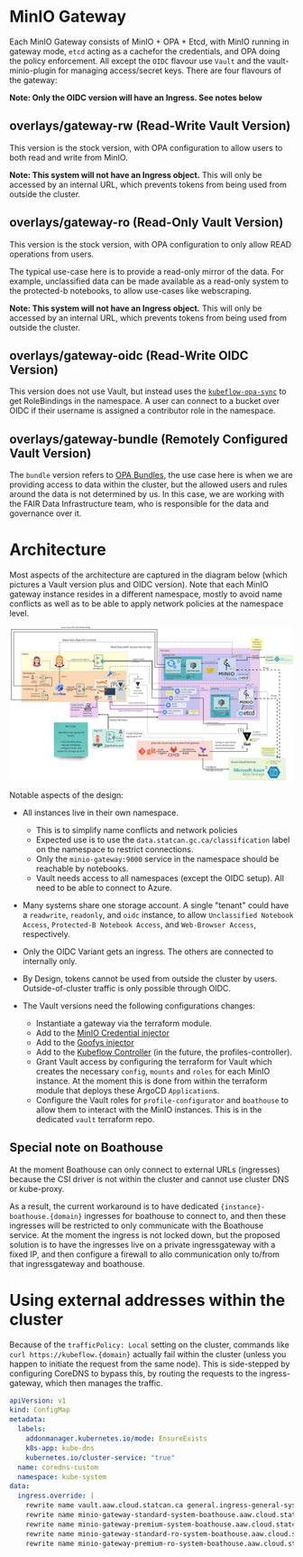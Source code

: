 # MinIO Gateway

Each MinIO Gateway consists of MinIO + OPA + Etcd, with MinIO running in gateway mode, `etcd` acting as a cachefor the credentials, and OPA doing the policy enforcement. All except the `OIDC` flavour use `Vault` and the vault-minio-plugin for managing access/secret keys. There are four flavours of the gateway:

**Note: Only the OIDC version will have an Ingress. See notes below**

## overlays/gateway-rw (Read-Write Vault Version)

This version is the stock version, with OPA configuration to allow users to both read and write from MinIO.

**Note: This system will not have an Ingress object.** This will only be accessed by an internal URL, which prevents tokens from being used from outside the cluster.

## overlays/gateway-ro (Read-Only Vault Version)

This version is the stock version, with OPA configuration to only allow READ operations from users.

The typical use-case here is to provide a read-only mirror of the data. For example, unclassified data can be made available as a read-only system to the protected-b notebooks, to allow use-cases like webscraping.


**Note: This system will not have an Ingress object.** This will only be accessed by an internal URL, which prevents tokens from being used from outside the cluster.

## overlays/gateway-oidc (Read-Write OIDC Version)

This version does not use Vault, but instead uses the [`kubeflow-opa-sync`](https://github.com/StatCan/aaw-kubeflow-opa-sync) to get RoleBindings in the namespace. A user can connect to a bucket over OIDC if their username is assigned a contributor role in the namespace.

## overlays/gateway-bundle (Remotely Configured Vault Version)

The `bundle` version refers to [OPA Bundles](https://www.openpolicyagent.org/docs/v0.12.2/bundles/), the use case here is when we are providing access to data within the cluster, but the allowed users and rules around the data is not determined by us. In this case, we are working with the FAIR Data Infrastructure team, who is responsible for the data and governance over it.


# Architecture

Most aspects of the architecture are captured in the diagram below (which pictures a Vault version plus and OIDC version). Note that each MinIO gateway instance resides in a different namespace, mostly to avoid name conflicts as well as to be able to apply network policies at the namespace level.

![architecture.jpg](architecture.jpg)

Notable aspects of the design:

- All instances live in their own namespace.
  + This is to simplify name conflicts and network policies
  + Expected use is to use the `data.statcan.gc.ca/classification` label on the namespace to restrict connections.
  + Only the `minio-gateway:9000` service in the namespace should be reachable by notebooks.
  + Vault needs access to all namespaces (except the OIDC setup). All need to be able to connect to Azure.

- Many systems share one storage account. A single "tenant" could have a `readwrite`, `readonly`, and `oidc` instance, to allow `Unclassified Notebook Access`, `Protected-B Notebook Access`, and `Web-Browser Access`, respectively.

- Only the OIDC Variant gets an ingress. The others are connected to internally only.

- By Design, tokens cannot be used from outside the cluster by users. Outside-of-cluster traffic is only possible through OIDC.

- The Vault versions need the following configurations changes:
  + Instantiate a gateway via the terraform module.
  + Add to the [MinIO Credential injector](https://github.com/StatCan/aaw-argocd-manifests/blob/aaw-dev-cc-00/daaas-system/minio-credential-injector/instances.jsonnet)
  + Add to the [Goofys injector](https://github.com/StatCan/aaw-argocd-manifests/blob/aaw-dev-cc-00/daaas-system/goofys-injector/instances.jsonnet)
  + Add to the [Kubeflow Controller](https://github.com/StatCan/aaw-argocd-manifests/blob/2d827fe546d37fed36bf0974f383b47fe2eff211/daaas-system/kubeflow-controller/deployment.jsonnet#L6-L18) (in the future, the profiles-controller).
  + Grant Vault access by configuring the terraform for Vault which creates the necessary `config`, `mounts` and `roles` for each MinIO instance. At the moment this is done from within the terraform module that deploys these ArgoCD `Application`s.
  + Configure the Vault roles for `profile-configurator` and `boathouse` to allow them to interact with the MinIO instances. This is in the dedicated `vault` terraform repo.

## Special note on Boathouse

At the moment Boathouse can only connect to external URLs (ingresses) because the CSI driver is not within the cluster and cannot use cluster DNS or kube-proxy.

As a result, the current workaround is to have dedicated `{instance}-boathouse.{domain}` ingresses for boathouse to connect to, and then these ingresses will be restricted to only communicate with the Boathouse service. At the moment the ingress is not locked down, but the proposed solution is to have the ingresses live on a private ingressgateway with a fixed IP, and then configure a firewall to allo communication only to/from that ingressgateway and boathouse.

# Using external addresses within the cluster

Because of the `trafficPolicy: Local` setting on the cluster, commands like `curl https://kubeflow.{domain}` actually fail within the cluster (unless you happen to initiate the request from the same node). This is side-stepped by configuring CoreDNS to bypass this, by routing the requests to the ingress-gateway, which then manages the traffic.

```yaml
apiVersion: v1
kind: ConfigMap
metadata:
  labels:
    addonmanager.kubernetes.io/mode: EnsureExists
    k8s-app: kube-dns
    kubernetes.io/cluster-service: "true"
  name: coredns-custom
  namespace: kube-system
data:
  ingress.override: |
    rewrite name vault.aaw.cloud.statcan.ca general.ingress-general-system.svc.cluster.local
    rewrite name minio-gateway-standard-system-boathouse.aaw.cloud.statcan.ca general.ingress-general-system.svc.cluster.local
    rewrite name minio-gateway-premium-system-boathouse.aaw.cloud.statcan.ca general.ingress-general-system.svc.cluster.local
    rewrite name minio-gateway-standard-ro-system-boathouse.aaw.cloud.statcan.ca general.ingress-general-system.svc.cluster.local
    rewrite name minio-gateway-premium-ro-system-boathouse.aaw.cloud.statcan.ca general.ingress-general-system.svc.cluster.local
```
